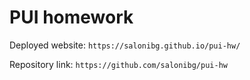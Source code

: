 # PUI homework

Deployed website: `https://salonibg.github.io/pui-hw/`

Repository link: `https://github.com/salonibg/pui-hw`
